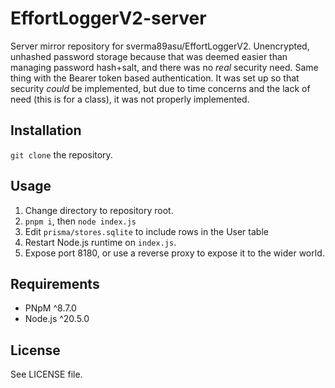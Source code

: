 # EffortLoggerV2-server

Server mirror repository for sverma89asu/EffortLoggerV2.
Unencrypted, unhashed password storage because that was deemed easier than managing password hash+salt, and there was no _real_ security need. Same thing with the Bearer token based authentication. It was set up so that security _could_ be implemented, but due to time concerns and the lack of need (this is for a class), it was not properly implemented.

## Installation

`git clone` the repository.

## Usage

1. Change directory to repository root.
2. `pnpm i`, then `node index.js`
3. Edit `prisma/stores.sqlite` to include rows in the User table
4. Restart Node.js runtime on `index.js`.
5. Expose port 8180, or use a reverse proxy to expose it to the wider world.

## Requirements

- PNpM ^8.7.0
- Node.js ^20.5.0

## License

See LICENSE file.
